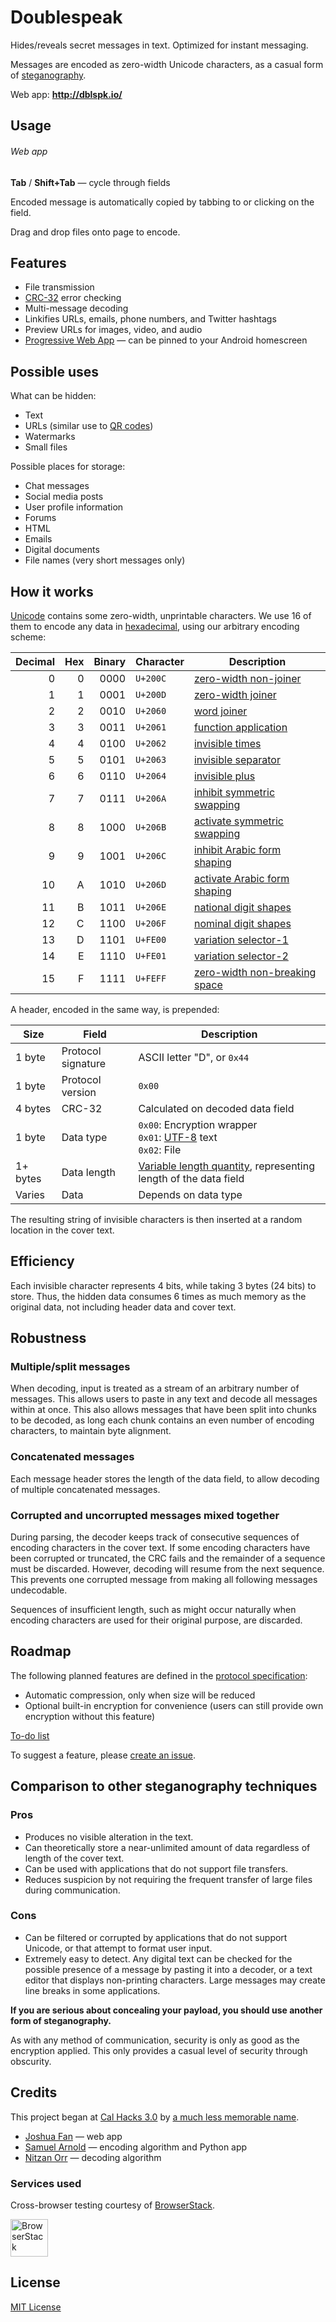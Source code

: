 # Doublespeak

Hides/reveals secret messages in text. Optimized for instant messaging.

Messages are encoded as zero-width Unicode characters, as a casual form of [steganography](https://en.wikipedia.org/wiki/Steganography).

Web app: __http://dblspk.io/__

## Usage

###### Web app

__Tab__ / __Shift+Tab__ &mdash; cycle through fields

Encoded message is automatically copied by tabbing to or clicking on the field.

Drag and drop files onto page to encode.

## Features

* File transmission
* [CRC-32](https://en.wikipedia.org/wiki/Cyclic_redundancy_check) error checking
* Multi-message decoding
* Linkifies URLs, emails, phone numbers, and Twitter hashtags
* Preview URLs for images, video, and audio
* [Progressive Web App](https://developers.google.com/web/progressive-web-apps/) &mdash; can be pinned to your Android homescreen

## Possible uses

What can be hidden:

* Text
* URLs (similar use to [QR codes](https://en.wikipedia.org/wiki/QR_code))
* Watermarks
* Small files

Possible places for storage:

* Chat messages
* Social media posts
* User profile information
* Forums
* HT⁢⁢‌‌⁮⁯︁⁮︀⁢⁠⁣‌‍‍⁡⁣⁬⁤﻿⁪⁣⁠⁪⁪⁠⁤⁣⁠‌⁪‌⁪⁠⁤⁣⁪⁢⁪⁢⁪⁬⁠‌⁤⁪⁤﻿⁤﻿⁤⁢⁠︁ML
* Emails
* Digital documents
* File names (very short messages only)

## How it works

[Unicode](https://en.wikipedia.org/wiki/Unicode) contains some zero-width, unprintable characters. We use 16 of them to encode any data in [hexadecimal](https://en.wikipedia.org/wiki/Hexadecimal), using our arbitrary encoding scheme:

| Decimal | Hex | Binary | Character | Description |
| -------:| ---:| ------:| --------- | ----------- |
|    0    |  0  |  0000  | `U+200C`  | [zero-width non-joiner](https://en.wikipedia.org/wiki/Zero-width_non-joiner) |
|    1    |  1  |  0001  | `U+200D`  | [zero-width joiner](https://en.wikipedia.org/wiki/Zero-width_joiner) |
|    2    |  2  |  0010  | `U+2060`  | [word joiner](https://en.wikipedia.org/wiki/Word_joiner) |
|    3    |  3  |  0011  | `U+2061`  | [function application](https://codepoints.net/U+2061) |
|    4    |  4  |  0100  | `U+2062`  | [invisible times](https://codepoints.net/U+2062) |
|    5    |  5  |  0101  | `U+2063`  | [invisible separator](https://codepoints.net/U+2063) |
|    6    |  6  |  0110  | `U+2064`  | [invisible plus](https://codepoints.net/U+2064) |
|    7    |  7  |  0111  | `U+206A`  | [inhibit symmetric swapping](https://codepoints.net/U+206A) |
|    8    |  8  |  1000  | `U+206B`  | [activate symmetric swapping](https://codepoints.net/U+206B) |
|    9    |  9  |  1001  | `U+206C`  | [inhibit Arabic form shaping](https://codepoints.net/U+206C) |
|   10    |  A  |  1010  | `U+206D`  | [activate Arabic form shaping](https://codepoints.net/U+206D) |
|   11    |  B  |  1011  | `U+206E`  | [national digit shapes](https://codepoints.net/U+206E) |
|   12    |  C  |  1100  | `U+206F`  | [nominal digit shapes](https://codepoints.net/U+206F) |
|   13    |  D  |  1101  | `U+FE00`  | [variation selector-1](https://en.wikipedia.org/wiki/Variation_Selectors_(Unicode_block)) |
|   14    |  E  |  1110  | `U+FE01`  | [variation selector-2](https://en.wikipedia.org/wiki/Variation_Selectors_(Unicode_block)) |
|   15    |  F  |  1111  | `U+FEFF`  | [zero-width non-breaking space](https://en.wikipedia.org/wiki/Byte_order_mark) |

A header, encoded in the same way, is prepended:

| Size | Field | Description |
| ---- | ----- | ----------- |
| 1 byte | Protocol signature | ASCII letter "D", or ```0x44``` |
| 1 byte | Protocol version | ```0x00``` |
| 4 bytes | CRC-32 | Calculated on decoded data field |
| 1 byte | Data type | ```0x00```: Encryption wrapper<br>```0x01```: [UTF-8](https://en.wikipedia.org/wiki/UTF-8) text<br>```0x02```: File |
| 1+ bytes | Data length | [Variable length quantity](https://en.wikipedia.org/wiki/Variable-length_quantity), representing length of the data field |
| Varies | Data | Depends on data type |

The resulting string of invisible characters is then inserted at a random location in the cover text.

## Efficiency

Each invisible character represents 4 bits, while taking 3 bytes (24 bits) to store. Thus, the hidden data consumes 6 times as much memory as the original data, not including header data and cover text.

## Robustness

### Multiple/split messages

When decoding, input is treated as a stream of an arbitrary number of messages. This allows users to paste in any text and decode all messages within at once. This also allows messages that have been split into chunks to be decoded, as long each chunk contains an even number of encoding characters, to maintain byte alignment.

### Concatenated messages

Each message header stores the length of the data field, to allow decoding of multiple concatenated messages.

### Corrupted and uncorrupted messages mixed together

During parsing, the decoder keeps track of consecutive sequences of encoding characters in the cover text. If some encoding characters have been corrupted or truncated, the CRC fails and the remainder of a sequence must be discarded. However, decoding will resume from the next sequence. This prevents one corrupted message from making all following messages undecodable.

Sequences of insufficient length, such as might occur naturally when encoding characters are used for their original purpose, are discarded.

## Roadmap

The following planned features are defined in the [protocol specification](https://docs.google.com/spreadsheets/d/1sx-kw7LFz4f7Qrtmo68lRi8_msIRVGsvGhiQuWppR4A/):

* Automatic compression, only when size will be reduced
* Optional built-in encryption for convenience (users can still provide own encryption without this feature)

[To-do list](https://github.com/joshuaptfan/doublespeak/projects/1)

To suggest a feature, please [create an issue](https://github.com/joshuaptfan/doublespeak/issues).

## Comparison to other steganography techniques

### Pros

* Produces no visible alteration in the text.
* Can theoretically store a near-unlimited amount of data regardless of length of the cover text.
* Can be used with applications that do not support file transfers.
* Reduces suspicion by not requiring the frequent transfer of large files during communication.

### Cons

* Can be filtered or corrupted by applications that do not support Unicode, or that attempt to format user input.
* Extremely easy to detect. Any digital text can be checked for the possible presence of a message by pasting it into a decoder, or a text editor that displays non-printing characters. Large messages may create line breaks in some applications.

__If you are serious about concealing your payload, you should use another form of steganography.__

As with any method of communication, security is only as good as the encryption applied. This only provides a casual level of security through obscurity.

## Credits

This project began at [Cal Hacks 3.0](https://calhacks3.devpost.com/) by [a much less memorable name](https://devpost.com/software/invisicrypt).

* [Joshua Fan](https://github.com/joshuaptfan) &mdash; web app
* [Samuel Arnold](https://github.com/Grond66) &mdash; encoding algorithm and Python app
* [Nitzan Orr](https://github.com/orrblue) &mdash; decoding algorithm

### Services used

Cross-browser testing courtesy of [BrowserStack](https://www.browserstack.com/).

<a href='https://www.browserstack.com/'><img src='https://camo.githubusercontent.com/88e99a34e43758df088c657ab8b8c87f2950004c/68747470733a2f2f7261776769746875622e636f6d2f45452f6b61726d612d6e672d6a736f6e326a732d70726570726f636573736f722f6d61737465722f62726f77736572737461636b2d6c6f676f2e737667' alt='BrowserStack' height='60px'></a>

## License

[MIT License](https://joshuaptfan.mit-license.org/)
